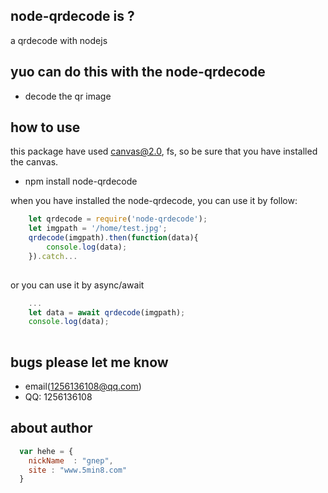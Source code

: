
## node-qrdecode is ?
a qrdecode with nodejs

## yuo can do this with the node-qrdecode

* decode the qr image


## how to use
this package have used canvas@2.0, fs, so be sure that you have installed the canvas.

* npm install node-qrdecode

when you have installed the node-qrdecode, you can use it by follow:

```javascript
    let qrdecode = require('node-qrdecode');
    let imgpath = '/home/test.jpg';
    qrdecode(imgpath).then(function(data){
        console.log(data);
    }).catch...
    
```

or you can use it by async/await

```javascript
    ...
    let data = await qrdecode(imgpath);
    console.log(data);
    
```


## bugs please let me know

* email(1256136108@qq.com)
* QQ: 1256136108


## about author

```javascript
  var hehe = {
    nickName  : "gnep",
    site : "www.5min8.com"
  }
```



